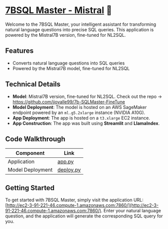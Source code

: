 # [7BSQL Master - Mistral](http://ec2-3-91-221-46.compute-1.amazonaws.com:7860/) 🚀 

Welcome to the 7BSQL Master, your intelligent assistant for transforming natural language questions into precise SQL queries. This application is powered by the Mistral7B version, fine-tuned for NL2SQL.

## Features

- Converts natural language questions into SQL queries
- Powered by the Mistral7B model, fine-tuned for NL2SQL

## Technical Details

- **Model**: Mistral7B version, fine-tuned for NL2SQL. Check out the repo -> https://github.com/jjovalle99/7b-SQLMaster-FineTune
- **Model Deployment**: The model is hosted on an AWS SageMaker endpoint powered by an `ml.g5.2xlarge` instance (NVIDIA A10G).
- **App Deployment**: The app is hosted on a `t3.xlarge` EC2 instance.
- **App Construction**: The app was built using **Streamlit** and **LlamaIndex**.

## Code Walkthrough

| Component         | Link                                                                                                                       |
|-------------------|---------------------------------------------------------------------------------------------------------------------------- |
| Application       | [app.py](https://github.com/jjovalle99/7b-SQLMasterApp/blob/1fc7bc62bff8ce550eed8d7542fc694a9da585ed/app.py)               |
| Model Deployment  | [deploy.py](https://github.com/jjovalle99/7b-SQLMasterApp/blob/1fc7bc62bff8ce550eed8d7542fc694a9da585ed/deploy.py)          |

## Getting Started

To get started with 7BSQL Master, simply visit the application URL: [http://ec2-3-91-221-46.compute-1.amazonaws.com:7860/](http://ec2-3-91-221-46.compute-1.amazonaws.com:7860/). Enter your natural language question, and the application will generate the corresponding SQL query for you.
